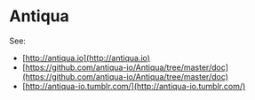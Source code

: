 # Antiqua

See:
* [http://antiqua.io](http://antiqua.io)
* [https://github.com/antiqua-io/Antiqua/tree/master/doc](https://github.com/antiqua-io/Antiqua/tree/master/doc)
* [http://antiqua-io.tumblr.com/](http://antiqua-io.tumblr.com/)
